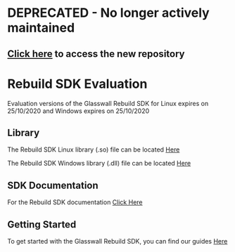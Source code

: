 # DEPRECATED - No longer actively maintained
## [Click here](https://github.com/filetrust/sdk-rebuild-eval) to access the new repository


# Rebuild SDK Evaluation

Evaluation versions of the Glasswall Rebuild SDK for Linux expires on 25/10/2020 and Windows expires on 25/10/2020

## Library

The Rebuild SDK Linux library (.so) file can be located [Here](https://github.com/filetrust/Glasswall-Rebuild-SDK-Evaluation/blob/master/Linux/Library/libglasswall.classic.so)

The Rebuild SDK Windows library (.dll) file can be located [Here](https://github.com/filetrust/Glasswall-Rebuild-SDK-Evaluation/blob/master/Windows/Library/glasswall.classic.dll)

## SDK Documentation

For the Rebuild SDK documentation [Click Here](https://github.com/filetrust/Glasswall-Rebuild-SDK-Evaluation/blob/master/sdk.documentation.pdf)

## Getting Started

To get started with the Glasswall Rebuild SDK, you can find our guides [Here](https://github.com/filetrust/Glasswall-Rebuild-SDK-Evaluation/blob/master/Getting-Started/Getting-Started.md)
